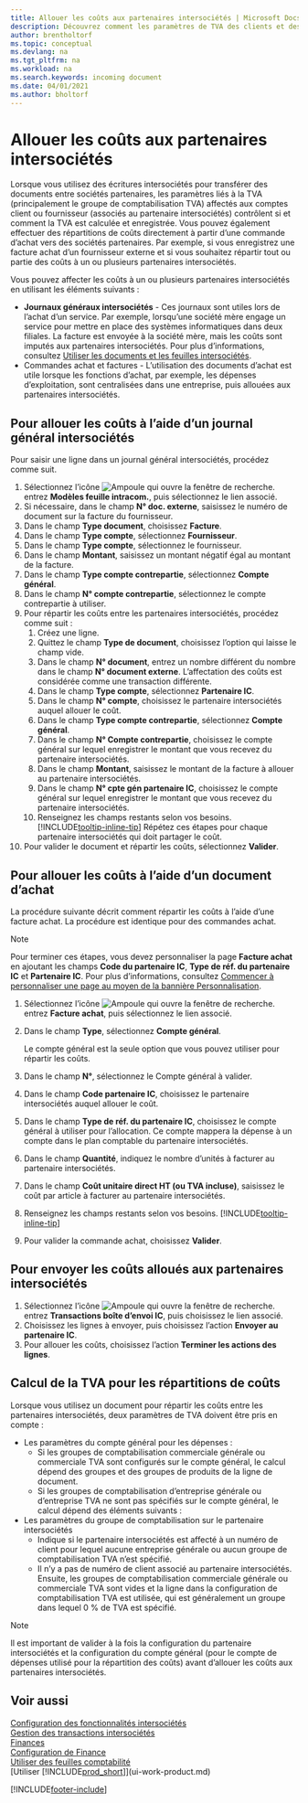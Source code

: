 ```yaml
---
title: Allouer les coûts aux partenaires intersociétés | Microsoft Docs
description: Découvrez comment les paramètres de TVA des clients et des fournisseurs contrôlent si et comment la TVA est calculée.
author: brentholtorf
ms.topic: conceptual
ms.devlang: na
ms.tgt_pltfrm: na
ms.workload: na
ms.search.keywords: incoming document
ms.date: 04/01/2021
ms.author: bholtorf
---
```

# <a name="allocate-costs-to-intercompany-partners"></a>Allouer les coûts aux partenaires intersociétés
Lorsque vous utilisez des écritures intersociétés pour transférer des documents entre sociétés partenaires, les paramètres liés à la TVA (principalement le groupe de comptabilisation TVA) affectés aux comptes client ou fournisseur (associés au partenaire intersociétés) contrôlent si et comment la TVA est calculée et enregistrée. Vous pouvez également effectuer des répartitions de coûts directement à partir d’une commande d’achat vers des sociétés partenaires. Par exemple, si vous enregistrez une facture achat d’un fournisseur externe et si vous souhaitez répartir tout ou partie des coûts à un ou plusieurs partenaires intersociétés.

Vous pouvez affecter les coûts à un ou plusieurs partenaires intersociétés en utilisant les éléments suivants :

* **Journaux généraux intersociétés** - Ces journaux sont utiles lors de l’achat d’un service. Par exemple, lorsqu’une société mère engage un service pour mettre en place des systèmes informatiques dans deux filiales. La facture est envoyée à la société mère, mais les coûts sont imputés aux partenaires intersociétés. Pour plus d’informations, consultez [Utiliser les documents et les feuilles intersociétés](intercompany-how-work-documents-journals.md).
* Commandes achat et factures - L’utilisation des documents d’achat est utile lorsque les fonctions d’achat, par exemple, les dépenses d’exploitation, sont centralisées dans une entreprise, puis allouées aux partenaires intersociétés.

## <a name="to-allocate-costs-using-an-intercompany-general-journal"></a>Pour allouer les coûts à l’aide d’un journal général intersociétés
Pour saisir une ligne dans un journal général intersociétés, procédez comme suit. 

1. Sélectionnez l’icône ![Ampoule qui ouvre la fenêtre de recherche.](media/ui-search/search_small.png "Dites-moi ce que vous voulez faire") entrez **Modèles feuille intracom.**, puis sélectionnez le lien associé.
2. Si nécessaire, dans le champ **N° doc. externe**, saisissez le numéro de document sur la facture du fournisseur.
3. Dans le champ **Type document**, choisissez **Facture**.
4. Dans le champ **Type compte**, sélectionnez **Fournisseur**.
5. Dans le champ **Type compte**, sélectionnez le fournisseur.
6. Dans le champ **Montant**, saisissez un montant négatif égal au montant de la facture.
7. Dans le champ **Type compte contrepartie**, sélectionnez **Compte général**.
8. Dans le champ **N° compte contrepartie**, sélectionnez le compte contrepartie à utiliser.
9. Pour répartir les coûts entre les partenaires intersociétés, procédez comme suit :
   1. Créez une ligne.
   2. Quittez le champ **Type de document**, choisissez l’option qui laisse le champ vide.
   3. Dans le champ **N° document**, entrez un nombre différent du nombre dans le champ **N° document externe**. L’affectation des coûts est considérée comme une transaction différente.
   4. Dans le champ **Type compte**, sélectionnez **Partenaire IC**.
   5. Dans le champ **N° compte**, choisissez le partenaire intersociétés auquel allouer le coût.
   6. Dans le champ **Type compte contrepartie**, sélectionnez **Compte général**.
   7. Dans le champ **N° Compte contrepartie**, choisissez le compte général sur lequel enregistrer le montant que vous recevez du partenaire intersociétés.
   1. Dans le champ **Montant**, saisissez le montant de la facture à allouer au partenaire intersociétés.
   1. Dans le champ **N° cpte gén partenaire IC**, choisissez le compte général sur lequel enregistrer le montant que vous recevez du partenaire intersociétés. 
   1. Renseignez les champs restants selon vos besoins. [!INCLUDE[tooltip-inline-tip](includes/tooltip-inline-tip_md.md)] Répétez ces étapes pour chaque partenaire intersociétés qui doit partager le coût.
1. Pour valider le document et répartir les coûts, sélectionnez **Valider**.  

## <a name="to-allocate-costs-using-a-purchase-document"></a>Pour allouer les coûts à l’aide d’un document d’achat
La procédure suivante décrit comment répartir les coûts à l’aide d’une facture achat. La procédure est identique pour des commandes achat.

> [!NOTE]
> Pour terminer ces étapes, vous devez personnaliser la page **Facture achat** en ajoutant les champs **Code du partenaire IC**, **Type de réf. du partenaire IC** et **Partenaire IC**. Pour plus d’informations, consultez [Commencer à personnaliser une page au moyen de la bannière Personnalisation](ui-personalization-user.md#start-personalizing-by-using-the-personalization-mode).

1. Sélectionnez l’icône ![Ampoule qui ouvre la fenêtre de recherche.](media/ui-search/search_small.png "Dites-moi ce que vous voulez faire") entrez **Facture achat**, puis sélectionnez le lien associé.
2. Dans le champ **Type**, sélectionnez **Compte général**.
   
   Le compte général est la seule option que vous pouvez utiliser pour répartir les coûts.  
1. Dans le champ **N°**, sélectionnez le Compte général à valider.
1. Dans le champ **Code partenaire IC**, choisissez le partenaire intersociétés auquel allouer le coût.
1. Dans le champ **Type de réf. du partenaire IC**, choisissez le compte général à utiliser pour l’allocation. Ce compte mappera la dépense à un compte dans le plan comptable du partenaire intersociétés.
1. Dans le champ **Quantité**, indiquez le nombre d’unités à facturer au partenaire intersociétés.
1. Dans le champ **Coût unitaire direct HT (ou TVA incluse)**, saisissez le coût par article à facturer au partenaire intersociétés.
1. Renseignez les champs restants selon vos besoins. [!INCLUDE[tooltip-inline-tip](includes/tooltip-inline-tip_md.md)] 
1. Pour valider la commande achat, choisissez **Valider**.

## <a name="to-send-the-allocated-costs-to-intercompany-partners"></a>Pour envoyer les coûts alloués aux partenaires intersociétés
1. Sélectionnez l’icône ![Ampoule qui ouvre la fenêtre de recherche.](media/ui-search/search_small.png "Dites-moi ce que vous voulez faire") entrez **Transactions boîte d’envoi IC**, puis choisissez le lien associé.
2. Choisissez les lignes à envoyer, puis choisissez l’action **Envoyer au partenaire IC**. 
3. Pour allouer les coûts, choisissez l’action **Terminer les actions des lignes**.

## <a name="calculating-vat-for-cost-distributions"></a>Calcul de la TVA pour les répartitions de coûts
Lorsque vous utilisez un document pour répartir les coûts entre les partenaires intersociétés, deux paramètres de TVA doivent être pris en compte : 
* Les paramètres du compte général pour les dépenses :
   * Si les groupes de comptabilisation commerciale générale ou commerciale TVA sont configurés sur le compte général, le calcul dépend des groupes et des groupes de produits de la ligne de document.
   * Si les groupes de comptabilisation d’entreprise générale ou d’entreprise TVA ne sont pas spécifiés sur le compte général, le calcul dépend des éléments suivants :
* Les paramètres du groupe de comptabilisation sur le partenaire intersociétés
   * Indique si le partenaire intersociétés est affecté à un numéro de client pour lequel aucune entreprise générale ou aucun groupe de comptabilisation TVA n’est spécifié.
   * Il n’y a pas de numéro de client associé au partenaire intersociétés. Ensuite, les groupes de comptabilisation commerciale générale ou commerciale TVA sont vides et la ligne dans la configuration de comptabilisation TVA est utilisée, qui est généralement un groupe dans lequel 0 % de TVA est spécifié.

> [!NOTE]
> Il est important de valider à la fois la configuration du partenaire intersociétés et la configuration du compte général (pour le compte de dépenses utilisé pour la répartition des coûts) avant d’allouer les coûts aux partenaires intersociétés.

## <a name="see-also"></a>Voir aussi
[Configuration des fonctionnalités intersociétés](intercompany-how-setup.md)  
[Gestion des transactions intersociétés](intercompany-manage.md)  
[Finances](finance.md)  
[Configuration de Finance](finance-setup-finance.md)  
[Utiliser des feuilles comptabilité](ui-work-general-journals.md)  
[Utiliser [!INCLUDE[prod_short](includes/prod_short.md)]](ui-work-product.md)

[!INCLUDE[footer-include](includes/footer-banner.md)]
